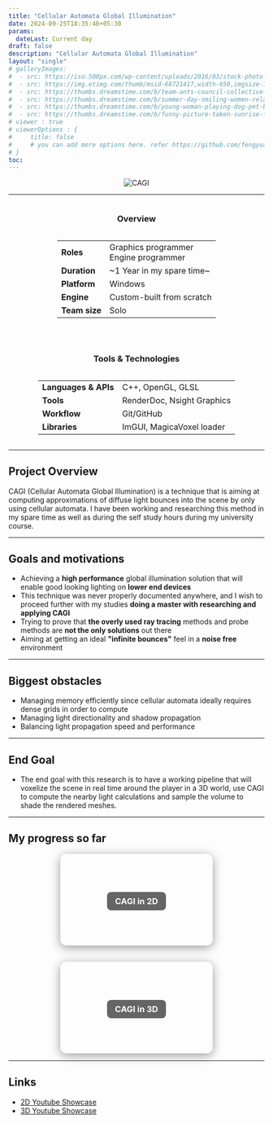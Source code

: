 ```yaml
---
title: "Cellular Automata Global Illumination"
date: 2024-09-25T18:35:46+05:30
params:
  dateLast: Current day
draft: false
description: "Cellular Automata Global Illumination"
layout: "single"
# galleryImages:
#  - src: https://iso.500px.com/wp-content/uploads/2016/03/stock-photo-142984111-1500x1000.jpg
#  - src: https://img.etimg.com/thumb/msid-68721417,width-650,imgsize-1016106,,resizemode-4,quality-100/nature1_gettyimages.jpg
#  - src: https://thumbs.dreamstime.com/b/team-ants-council-collective-decision-work-17037482.jpg
#  - src: https://thumbs.dreamstime.com/b/summer-day-smiling-women-relax-wearing-red-dress-fashion-standing-wooden-bridge-over-sea-blue-sky-background-summer-107411998.jpg
#  - src: https://thumbs.dreamstime.com/b/young-woman-playing-dog-pet-beach-sunrise-sunset-girl-dog-having-fun-seasid-seaside-cute-neglected-stay-66480218.jpg
#  - src: https://thumbs.dreamstime.com/b/funny-picture-taken-sunrise-frozen-lake-perspective-rider-retro-bicycle-sunrise-personal-211066044.jpg 
# viewer : true
# viewerOptions : {
#     title: false
#     # you can add more options here. refer https://github.com/fengyuanchen/viewerjs?tab=readme-ov-file#options
# }
toc: 
---
```


<center>

![CAGI](/images/projects/cagi/cagi.png)

</center>

---
<div style="display: flex; flex-wrap: wrap; gap: 2rem; justify-content: center; align-items: flex-start;">

  <div style="flex: 1 1 300px; min-width: 280px; text-align: center;">
    <h3>Overview</h3>
    <div style="display: inline-block; text-align: left;">
      <table>
        <tr>
          <td><strong>Roles</strong></td>
          <td>
            Graphics programmer<br>
            Engine programmer<br>
          </td>
        </tr>
        <tr><td><strong>Duration</strong></td><td>~1 Year in my spare time~</td></tr>
        <tr><td><strong>Platform</strong></td><td>Windows</td></tr>
        <tr><td><strong>Engine</strong></td><td>Custom-built from scratch</td></tr>
        <tr><td><strong>Team size</strong></td><td>Solo</td></tr>
      </table>
    </div>
  </div>

  <div style="flex: 1 1 300px; min-width: 280px; text-align: center;">
    <h3>Tools & Technologies</h3>
    <div style="display: inline-block; text-align: left;">
      <table>
        <tr><td><strong>Languages & APIs</strong></td><td>C++, OpenGL, GLSL</td></tr>
        <tr><td><strong>Tools</strong></td><td>RenderDoc, Nsight Graphics</td></tr>
        <tr><td><strong>Workflow</strong></td><td>Git/GitHub</td></tr>
        <tr><td><strong>Libraries</strong></td><td>ImGUI, MagicaVoxel loader</td></tr>
      </table>
    </div>
  </div>

</div>


---

## Project Overview

CAGI (Cellular Automata Global Illumination) is a technique that is aiming at computing approximations of diffuse light bounces into the scene by only using cellular automata. I have been working and researching this method in my spare time as well as during the self study hours during my university course.

---

## Goals and motivations

- Achieving a **high performance** global illumination solution that will enable good looking lighting on **lower end devices**
- This technique was never properly documented anywhere, and I wish to proceed further with my studies **doing a master with researching and applying CAGI**
- Trying to prove that **the overly used ray tracing** methods and probe methods are **not the only solutions** out there
- Aiming at getting an ideal **"infinite bounces"** feel in a **noise free** environment

---

## Biggest obstacles

- Managing memory efficiently since cellular automata ideally requires dense grids in order to compute
- Managing light directionality and shadow propagation
- Balancing light propagation speed and performance

---

## End Goal

- The end goal with this research is to have a working pipeline that will voxelize the scene in real time around the player in a 3D world, use CAGI to compute the nearby light calculations and sample the volume to shade the rendered meshes.

---


## My progress so far

<div style="display: flex; flex-wrap: wrap; gap: 2rem; justify-content: center; align-items: center; margin-top: 1rem;">



  <a href="/cagi-2d/" style="text-decoration: none;">
    <div style="width: 300px; height: 180px; background-image: url('/images/projects/cagi/cagi-2d.png'); background-size: cover; background-position: center; border-radius: 12px; box-shadow: 0 4px 20px rgba(0,0,0,0.4); display: flex; align-items: center; justify-content: center;">
      <center><h3 style="color: white; background: rgba(0, 0, 0, 0.6); padding: 0.5rem 1rem; border-radius: 8px;">CAGI in 2D</h3></center>
    </div>
  </a>

  <a href="/cagi-3d/" style="text-decoration: none;">
    <div style="width: 300px; height: 180px; background-image: url('/images/projects/cagi/cagi-3d.png'); background-size: cover; background-position: center; border-radius: 12px; box-shadow: 0 4px 20px rgba(0,0,0,0.4); display: flex; align-items: center; justify-content: center;">
      <center><h3 style="color: white; background: rgba(0, 0, 0, 0.6); padding: 0.5rem 1rem; border-radius: 8px;">CAGI in 3D</h3></center>
    </div>
  </a>

</div>

---

## Links

- [2D Youtube Showcase](https://youtu.be/V0-yVUaaWog)
- [3D Youtube Showcase](https://youtu.be/_Vm_Wg44h88)

